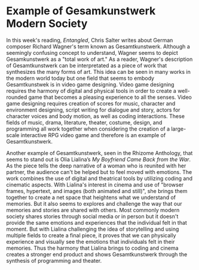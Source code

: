 <!-- Hello -->
<h1>Example of Gesamkunstwerk Modern Society</h1>

<p>In this week's reading, <i>Entangled</i>, Chris Salter writes about German composer Richard Wagner's term known as Gesamtkunstwerk. Although a seemingly confusing concept to understand, Wagner seems to depict Gesamkunstwerk as a "total work of art." As a reader, Wagner's description of Gesamtkunstwerk can be interpretated as a piece of work that synthesizes the many forms of art. This idea can be seen in many works in the modern world today but one field that seems to embody Gesamtkunstwek is in video game designing. Video game designing requires the harmony of digital and physical tools in order to create a well-rounded game that becomes a pleasing experience to all the senses. Video game designing requires creation of scores for music, character and environment designing, script writing for dialogue and story, actors for character voices and body motion, as well as coding interactions. These fields of music, drama, literature, theater, costume, design, and programming all work together when considering the creation of a large-scale interactive RPG video game and therefore is an example of Gesamtkunstwerk. </p>

<p2>Another example of Gesamtkunstwerk, seen in the Rhizome Anthology, that seems to stand out is Olia Lialina’s <i>My Boyfriend Came Back from the War</i>. As the piece tells the deep narrative of a woman who is reunited with her partner, the audience can't be helped but to feel moved with emotions. The work combines the use of digital and theatrical tools by utilizing coding and cinematic aspects. With Lialina's interest in cinema and use of "browser frames, hypertext, and images (both animated and still)", she brings them together to create a net space that heightens what we understand of memories. But it also seems to explores and challenge the way that our memories and stories are shared with others. Most commonly modern society shares stories through social media or in person but it doesn't provide the same emotions and experiences that the individual felt in that moment. But with Lialina challenging the idea of storytelling and using multiple fields to create a final piece, it proves that we can physically experience and visually see the emotions that individuals felt in their memories. Thus the harmony that Lialina brings to coding and cinema creates a stronger end product and shows Gesamtkunstwerk through the synthesis of programming and theater.</p2>


